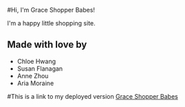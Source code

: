 #Hi, I'm Grace Shopper Babes!

I'm a happy little shopping site.

## Made with love by
* Chloe Hwang
* Susan Flanagan
* Anne Zhou
* Aria Moraine

#This is a link to my deployed version [Grace Shopper Babes](https://grace-shopper-babes.herokuapp.com/)
